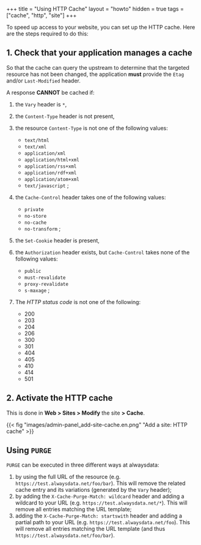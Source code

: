 +++
title = "Using HTTP Cache"
layout = "howto"
hidden = true
tags = ["cache", "http", "site"]
+++

To speed up access to your website, you can set up the HTTP cache. Here are the steps required to do this:

## 1. Check that your application manages a cache

So that the cache can query the upstream to determine that the targeted
resource has not been changed, the application **must** provide the
`Etag` and/or `Last-Modified` header.

A response **CANNOT** be cached if:
1.  the `Vary` header is `*`,
2.  the `Content-Type` header is not present,
3.  the resource `Content-Type` is not one of the following values:
    - `text/html`
    - `text/xml`
    - `application/xml`
    - `application/html+xml`
    - `application/rss+xml`
    - `application/rdf+xml`
    - `application/atom+xml`
    - `text/javascript` ;
4.  the `Cache-Control` header takes one of the following values:
    - `private`
    - `no-store`
    - `no-cache`
    - `no-transform` ;
5.  the `Set-Cookie` header is present,
6.  the `Authorization` header exists, but `Cache-Control` takes none of
    the following values:
    - `public`
    - `must-revalidate`
    - `proxy-revalidate`
    - `s-maxage` ;

7.  The *HTTP status code* is not one of the following:
    - 200
    - 203
    - 204
    - 206
    - 300
    - 301
    - 404
    - 405
    - 410
    - 414
    - 501

## 2. Activate the HTTP cache

This is done in **Web > Sites > Modify** the site **> Cache**.

{{< fig "images/admin-panel_add-site-cache.en.png" "Add a site: HTTP cache" >}}

## Using `PURGE`

`PURGE` can be executed in three different ways at alwaysdata:

1. by using the full URL of the resource (e.g. `https://test.alwaysdata.net/foo/bar`). This will remove the related cache entry and its variations (generated by the `Vary` header);
2. by adding the `X-Cache-Purge-Match: wildcard` header and adding a wildcard to your URL (e.g. `https://test.alwaysdata.net/*`). This will remove all entries matching the URL template;
3. adding the `X-Cache-Purge-Match: startswith` header and adding a partial path to your URL (e.g. `https://test.alwaysdata.net/foo`). This will remove all entries matching the URL template (and thus `https://test.alwaysdata.net/foo/bar`).
